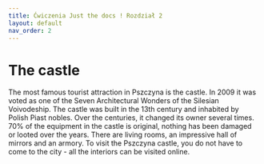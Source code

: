 ```yaml
---
title: Ćwiczenia Just the docs ! Rozdział 2
layout: default
nav_order: 2
---
```


# The castle
The most famous tourist attraction in Pszczyna is the castle. In 2009 it was voted as one of the Seven Architectural Wonders of the Silesian Voivodeship. The castle was built in the 13th century and inhabited by Polish Piast nobles. Over the centuries, it changed its owner several times. 70% of the equipment in the castle is original, nothing has been damaged or looted over the years. There are living rooms, an impressive hall of mirrors and an armory. To visit the Pszczyna castle, you do not have to come to the city - all the interiors can be visited online.